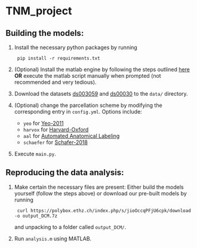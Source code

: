 # TNM_project

## Building the models:
1. Install the necessary python packages by running

        pip install -r requirements.txt


2. (Optional) Install the matlab engine by following the steps outlined [here](https://www.mathworks.com/help/matlab/matlab_external/install-the-matlab-engine-for-python.html) **OR** execute the matlab script manually when prompted (not recommended and very tedious).

3. Download the datasets [ds003059](https://openneuro.org/datasets/ds003059/versions/1.0.0) and [ds00030](https://openneuro.org/datasets/ds000030/versions/1.0.0) to the `data/` directory.

4. (Optional) change the parcellation scheme by modifying the corresponding entry in `config.yml`. Options include:
    - `yeo` for [Yeo-2011](https://doi.org/10.1152/jn.00338.2011)
    - `harvox` for [Harvard-Oxford](https://neurovault.org/collections/262/)
    - `aal` for [Automated Anatomical Labeling](https://doi.org/10.1006%2Fnimg.2001.0978)
    -  `schaefer` for [Schafer-2018](https://doi.org/10.1093/cercor/bhx179)

5. Execute `main.py`.

## Reproducing the data analysis:
1. Make certain the necessary files are present: Either build the models yourself (follow the steps above) or download our pre-built models by running

        curl https://polybox.ethz.ch/index.php/s/jioOccqPFjU6cpk/download -o output_DCM.7z
    and unpacking to a folder called `output_DCM/`.

2. Run `analysis.m` using MATLAB.